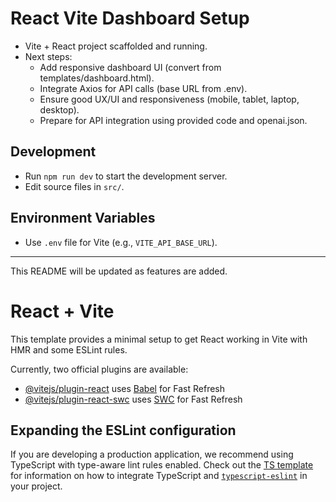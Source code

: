 # React Vite Dashboard Setup

- Vite + React project scaffolded and running.
- Next steps: 
  - Add responsive dashboard UI (convert from templates/dashboard.html).
  - Integrate Axios for API calls (base URL from .env).
  - Ensure good UX/UI and responsiveness (mobile, tablet, laptop, desktop).
  - Prepare for API integration using provided code and openai.json.

## Development
- Run `npm run dev` to start the development server.
- Edit source files in `src/`.

## Environment Variables
- Use `.env` file for Vite (e.g., `VITE_API_BASE_URL`).

---

This README will be updated as features are added.

# React + Vite

This template provides a minimal setup to get React working in Vite with HMR and some ESLint rules.

Currently, two official plugins are available:

- [@vitejs/plugin-react](https://github.com/vitejs/vite-plugin-react/blob/main/packages/plugin-react) uses [Babel](https://babeljs.io/) for Fast Refresh
- [@vitejs/plugin-react-swc](https://github.com/vitejs/vite-plugin-react/blob/main/packages/plugin-react-swc) uses [SWC](https://swc.rs/) for Fast Refresh

## Expanding the ESLint configuration

If you are developing a production application, we recommend using TypeScript with type-aware lint rules enabled. Check out the [TS template](https://github.com/vitejs/vite/tree/main/packages/create-vite/template-react-ts) for information on how to integrate TypeScript and [`typescript-eslint`](https://typescript-eslint.io) in your project.
